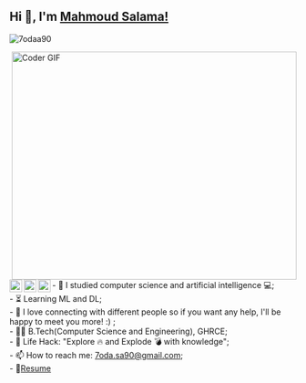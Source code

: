 
## Hi 👋, I'm [Mahmoud Salama!](https://mahmoudsalama.net) 
 <p align="left"> <img src="https://komarev.com/ghpvc/?username=ankitwarbhe&label=Views&color=blue&style=plastic" alt="7odaa90" /> </p>


<img align="right" src="https://media.giphy.com/media/SWoSkN6DxTszqIKEqv/giphy.gif" alt="Coder GIF" width="500" height="400">

<a href="https://twitter.com/7odaa90">
  <img align="left" alt="Mahmoud Salama | Twitter" width="22px" src="https://cdn.jsdelivr.net/npm/simple-icons@v3/icons/twitter.svg" />
</a>
<a href="https://www.linkedin.com/in/7odaa90/">
  <img align="left" alt="Mahmoud's LinkdeIN" width="22px" src="https://cdn.jsdelivr.net/npm/simple-icons@v3/icons/linkedin.svg" />
</a>
<a href="https://www.instagram.com/7odaa90/">
  <img align="left" alt="Mahmoud's Instagram" width="22px" src="https://cdn.jsdelivr.net/npm/simple-icons@v3/icons/instagram.svg" />
</a>
<br>

<br>- :telescope: I studied computer science and artificial intelligence 💻;
<br>- :hourglass_flowing_sand: Learning ML and DL;
<br>- 💬 I love connecting with different people so if you want any help, I'll be happy to meet you more! :) ;
<br>- :man_technologist: B.Tech(Computer Science and Engineering), GHRCE; 
<br>- :dart: Life Hack: "Explore :fire: and Explode :bomb: with knowledge";
<br>- 📫 How to reach me: 7oda.sa90@gmail.com;
<br>- 📝[Resume](https://mahmoudsalama.net/cv.pdf) <br>



